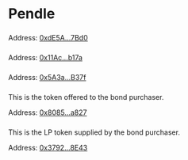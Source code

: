 # Pendle

### &#x20;<a href="#customtreasury" id="customtreasury"></a>

Address: [0xdE5A...7Bd0](https://etherscan.io/address/0xdE5Adb36558Fb31137FfD02E4046d4F1BF3D7Bd0)​

### &#x20;<a href="#custombond" id="custombond"></a>

Address: [0x11Ac...b17a](https://etherscan.io/address/0x11Ac5C608C6b2C57ED58ee43281F7ba52205b17a)​

### &#x20;<a href="#owner" id="owner"></a>

Address: [0x5A3a...B37f](https://etherscan.io/address/0x5a3a74b98ba529e0debd7cd552e9225cea55b37f)​

### &#x20;<a href="#bond-payout-token" id="bond-payout-token"></a>

This is the token offered to the bond purchaser.

Address: [0x8085...a827](https://etherscan.io/address/0x808507121b80c02388fad14726482e061b8da827)​

### &#x20;<a href="#bond-principal-token" id="bond-principal-token"></a>

This is the LP token supplied by the bond purchaser.

Address: [0x3792...8E43](https://etherscan.io/address/0x37922c69b08babcceae735a31235c81f1d1e8e43)​

